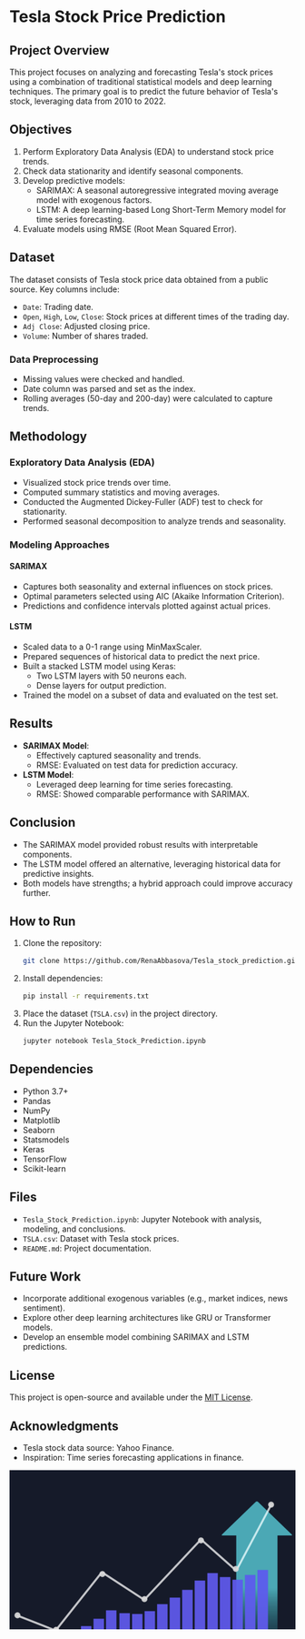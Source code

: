 # Tesla Stock Price Prediction


## Project Overview
This project focuses on analyzing and forecasting Tesla's stock prices using a combination of traditional statistical models and deep learning techniques. The primary goal is to predict the future behavior of Tesla's stock, leveraging data from 2010 to 2022.

## Objectives
1. Perform Exploratory Data Analysis (EDA) to understand stock price trends.
2. Check data stationarity and identify seasonal components.
3. Develop predictive models:
   - SARIMAX: A seasonal autoregressive integrated moving average model with exogenous factors.
   - LSTM: A deep learning-based Long Short-Term Memory model for time series forecasting.
4. Evaluate models using RMSE (Root Mean Squared Error).

## Dataset
The dataset consists of Tesla stock price data obtained from a public source. Key columns include:
- `Date`: Trading date.
- `Open`, `High`, `Low`, `Close`: Stock prices at different times of the trading day.
- `Adj Close`: Adjusted closing price.
- `Volume`: Number of shares traded.

### Data Preprocessing
- Missing values were checked and handled.
- Date column was parsed and set as the index.
- Rolling averages (50-day and 200-day) were calculated to capture trends.

## Methodology

### Exploratory Data Analysis (EDA)
- Visualized stock price trends over time.
- Computed summary statistics and moving averages.
- Conducted the Augmented Dickey-Fuller (ADF) test to check for stationarity.
- Performed seasonal decomposition to analyze trends and seasonality.

### Modeling Approaches
#### SARIMAX
- Captures both seasonality and external influences on stock prices.
- Optimal parameters selected using AIC (Akaike Information Criterion).
- Predictions and confidence intervals plotted against actual prices.

#### LSTM
- Scaled data to a 0-1 range using MinMaxScaler.
- Prepared sequences of historical data to predict the next price.
- Built a stacked LSTM model using Keras:
  - Two LSTM layers with 50 neurons each.
  - Dense layers for output prediction.
- Trained the model on a subset of data and evaluated on the test set.

## Results
- **SARIMAX Model**:
  - Effectively captured seasonality and trends.
  - RMSE: Evaluated on test data for prediction accuracy.
- **LSTM Model**:
  - Leveraged deep learning for time series forecasting.
  - RMSE: Showed comparable performance with SARIMAX.

## Conclusion
- The SARIMAX model provided robust results with interpretable components.
- The LSTM model offered an alternative, leveraging historical data for predictive insights.
- Both models have strengths; a hybrid approach could improve accuracy further.

## How to Run
1. Clone the repository:
   ```bash
   git clone https://github.com/RenaAbbasova/Tesla_stock_prediction.git
   ```
2. Install dependencies:
   ```bash
   pip install -r requirements.txt
   ```
3. Place the dataset (`TSLA.csv`) in the project directory.
4. Run the Jupyter Notebook:
   ```bash
   jupyter notebook Tesla_Stock_Prediction.ipynb
   ```

## Dependencies
- Python 3.7+
- Pandas
- NumPy
- Matplotlib
- Seaborn
- Statsmodels
- Keras
- TensorFlow
- Scikit-learn

## Files
- `Tesla_Stock_Prediction.ipynb`: Jupyter Notebook with analysis, modeling, and conclusions.
- `TSLA.csv`: Dataset with Tesla stock prices.
- `README.md`: Project documentation.

## Future Work
- Incorporate additional exogenous variables (e.g., market indices, news sentiment).
- Explore other deep learning architectures like GRU or Transformer models.
- Develop an ensemble model combining SARIMAX and LSTM predictions.

## License
This project is open-source and available under the [MIT License](LICENSE).

## Acknowledgments
- Tesla stock data source: Yahoo Finance.
- Inspiration: Time series forecasting applications in finance.

![Project Illustration](tsla.png)

